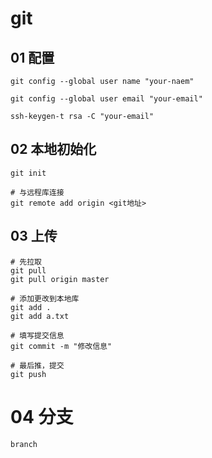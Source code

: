 # git

## 01 配置

```
git config --global user name "your-naem"

git config --global user email "your-email"

ssh-keygen-t rsa -C "your-email"

```

## 02 本地初始化

```
git init

# 与远程库连接
git remote add origin <git地址>

```

## 03 上传

```
# 先拉取
git pull
git pull origin master

# 添加更改到本地库
git add .
git add a.txt

# 填写提交信息
git commit -m "修改信息"

# 最后推，提交
git push
```

# 04 分支

```
branch

```
